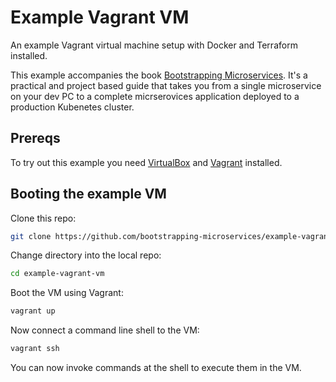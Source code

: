 # Example Vagrant VM

An example Vagrant virtual machine setup with Docker and Terraform installed.

This example accompanies the book [Bootstrapping Microservices](http://bit.ly/2o0aDsP). It's a practical and project based guide that takes you from a single microservice on your dev PC to a complete micrserovices application deployed to a production Kubenetes cluster.

## Prereqs

To try out this example you need [VirtualBox](https://www.virtualbox.org/wiki/Downloads) and [Vagrant](https://www.vagrantup.com/downloads.html) installed.

## Booting the example VM

Clone this repo:

```bash
git clone https://github.com/bootstrapping-microservices/example-vagrant-vm
```

Change directory into the local repo:

```bash
cd example-vagrant-vm
```

Boot the VM using Vagrant:

```bash
vagrant up
```

Now connect a command line shell to the VM:

```bash
vagrant ssh
```

You can now invoke commands at the shell to execute them in the VM.